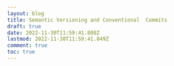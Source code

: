 ```yaml
---
layout: blog
title: Semantic Versioning and Conventional  Commits
draft: true
date: 2022-11-30T11:59:41.808Z
lastmod: 2022-11-30T11:59:41.849Z
comment: true
toc: true
---
```

<!--more-->